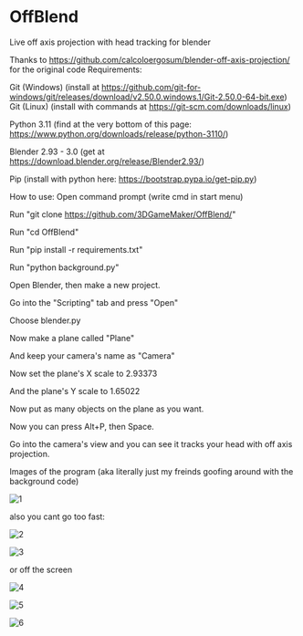 # OffBlend
Live off axis projection with head tracking for blender

Thanks to https://github.com/calcoloergosum/blender-off-axis-projection/  for the original code
Requirements: 

Git (Windows) (install at https://github.com/git-for-windows/git/releases/download/v2.50.0.windows.1/Git-2.50.0-64-bit.exe)
Git (Linux) (install with commands at https://git-scm.com/downloads/linux)

Python 3.11 (find at the very bottom of this page: https://www.python.org/downloads/release/python-3110/)

Blender 2.93 - 3.0 (get at https://download.blender.org/release/Blender2.93/)

Pip (install with python here: https://bootstrap.pypa.io/get-pip.py)

How to use:
Open command prompt (write cmd in start menu)

Run "git clone https://github.com/3DGameMaker/OffBlend/"

Run "cd OffBlend"

Run "pip install -r requirements.txt"

Run "python background.py"

Open Blender, then make a new project.

Go into the "Scripting" tab and press "Open"

Choose blender.py

Now make a plane called "Plane"

And keep your camera's name as "Camera"

Now set the plane's X scale to 2.93373

And the plane's Y scale to 1.65022

Now put as many objects on the plane as you want.

Now you can press Alt+P, then Space.

Go into the camera's view and you can see it tracks your head with off axis projection.

Images of the program (aka literally just my freinds goofing around with the background code)

![1](https://github.com/user-attachments/assets/b2fecbd0-debd-4b43-b7c4-ada92bede040)

also you cant go too fast:

![2](https://github.com/user-attachments/assets/6abe42a3-c516-4318-8105-b28b388edb8d)

![3](https://github.com/user-attachments/assets/4b52c5b3-932e-47dd-9c51-83f2c8c56ea6)

or off the screen

![4](https://github.com/user-attachments/assets/5f29f80f-7f39-4397-a0ef-5757590e6942)

![5](https://github.com/user-attachments/assets/e4fc3be8-1c87-4c62-b11c-9f066cc48949)

![6](https://github.com/user-attachments/assets/4d3d3d8d-643f-4f1c-9d7b-09dddcb63c38)
